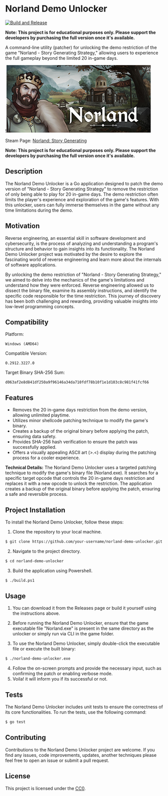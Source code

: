 # Norland Demo Unlocker

[![Build and Release](https://github.com/saveroo/norland-demo-unlocker/actions/workflows/build.yml/badge.svg)](https://github.com/saveroo/norland-demo-unlocker/actions/workflows/build.yml)

**Note: This project is for educational purposes only. Please support the developers by purchasing the full version once it's available.**

A command-line utility (patcher) for unlocking the demo restriction of the game "Norland - Story Generating Strategy," allowing users to experience the full gameplay beyond the limited 20 in-game days.

!![img.png](img.png)

Steam Page: [Norland: Story Generating](https://store.steampowered.com/app/1857090/Norland/)

**Note: This project is for educational purposes only. Please support the developers by purchasing the full version once it's available.**

## Description

The Norland Demo Unlocker is a Go application designed to patch the demo version of "Norland - Story Generating Strategy" to remove the restriction of only being able to play for 20 in-game days. The demo restriction often limits the player's experience and exploration of the game's features. With this unlocker, users can fully immerse themselves in the game without any time limitations during the demo.

## Motivation

Reverse engineering, an essential skill in software development and cybersecurity, is the process of analyzing and understanding a program's structure and behavior to gain insights into its functionality. The Norland Demo Unlocker project was motivated by the desire to explore the fascinating world of reverse engineering and learn more about the internals of software applications.

By unlocking the demo restriction of "Norland - Story Generating Strategy," we aimed to delve into the mechanics of the game's limitations and understand how they were enforced. Reverse engineering allowed us to dissect the binary file, examine its assembly instructions, and identify the specific code responsible for the time restriction. This journey of discovery has been both challenging and rewarding, providing valuable insights into low-level programming concepts.

## Compatibility
Platform:
```
Windows (AMD64)
```
Compatible Version:
```
0.2912.3227.0
```
Target Binary SHA-256 Sum:
```
d063af2e8d841df250a9f96146a34da710fdf78b10f1e1d103c8c981f41fcf66
```

## Features

- Removes the 20 in-game days restriction from the demo version, allowing unlimited playtime.
- Utilizes minor shellcode patching technique to modify the game's binary.
- Creates a backup of the original binary before applying the patch, ensuring data safety.
- Provides SHA-256 hash verification to ensure the patch was successfully applied.
- Offers a visually appealing ASCII art (>.<) display during the patching process for a cooler experience.

**Technical Details:** The Norland Demo Unlocker uses a targeted patching technique to modify the game's binary file (Norland.exe). It searches for a specific target opcode that controls the 20 in-game days restriction and replaces it with a new opcode to unlock the restriction. The application creates a backup of the original binary before applying the patch, ensuring a safe and reversible process.

## Project Installation

To install the Norland Demo Unlocker, follow these steps:

1. Clone the repository to your local machine.

```bash
$ git clone https://github.com/your-username/norland-demo-unlocker.git
```

2. Navigate to the project directory.

```bash
$ cd norland-demo-unlocker
```

3. Build the application using Powershell.

```bash
$ ./build.ps1
```

## Usage

1. You can download it from the Releases page or build it yourself using the instructions above.

2. Before running the Norland Demo Unlocker, ensure that the game executable file "Norland.exe" is present in the same directory as the unlocker or simply run via CLI in the game folder.

3. To use the Norland Demo Unlocker, simply double-click the executable file or execute the built binary:

```bash
$ ./norland-demo-unlocker.exe
```

4. Follow the on-screen prompts and provide the necessary input, such as confirming the patch or enabling verbose mode.
5. Voila! it will inform you if its successful or not.

## Tests

The Norland Demo Unlocker includes unit tests to ensure the correctness of its core functionalities. To run the tests, use the following command:

```bash
$ go test
```

## Contributing

Contributions to the Norland Demo Unlocker project are welcome. If you find any issues, code improvements, updates, another techniques please feel free to open an issue or submit a pull request.

## License

This project is licensed under the [CC0](LICENSE).
